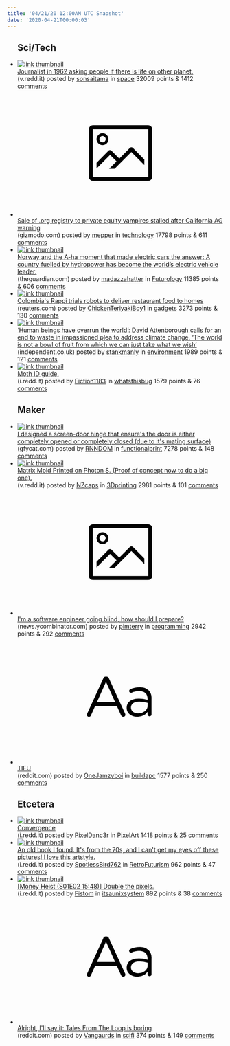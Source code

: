 ```yaml
---
title: '04/21/20 12:00AM UTC Snapshot'
date: '2020-04-21T00:00:03'
---
```

<ul>
<h2>Sci/Tech</h2>

<li><a href='https://v.redd.it/rk7ylhoa2xt41'><img src='https://b.thumbs.redditmedia.com/iXQrpKBk6mpxOPjUBfhCTqp7n9N0xlkqNNb4XmbdRzo.jpg' alt='link thumbnail'></a><div><div class='linkTitle'><a href='https://v.redd.it/rk7ylhoa2xt41'>Journalist in 1962 asking people if there is life on other planet.</a></div>(v.redd.it) posted by <a href='https://www.reddit.com/user/sonsaitama'>sonsaitama</a> in <a href='https://www.reddit.com/r/space'>space</a> 32009 points & 1412 <a href='https://www.reddit.com/r/space/comments/g4nlgw/journalist_in_1962_asking_people_if_there_is_life/'>comments</a></div></li>

<li><a href='https://gizmodo.com/sale-of-org-registry-to-private-equity-vampires-stalle-1842921935'><svg version='1.1' viewBox='-34 -14 104 64' preserveAspectRatio='xMidYMid meet' xmlns='http://www.w3.org/2000/svg' xmlns:xlink='http://www.w3.org/1999/xlink'>
    <title>link thumbnail</title>
    <path d='M32,4H4A2,2,0,0,0,2,6V30a2,2,0,0,0,2,2H32a2,2,0,0,0,2-2V6A2,2,0,0,0,32,4ZM4,30V6H32V30Z'></path>
    <path d='M8.92,14a3,3,0,1,0-3-3A3,3,0,0,0,8.92,14Zm0-4.6A1.6,1.6,0,1,1,7.33,11,1.6,1.6,0,0,1,8.92,9.41Z'></path>
    <path d='M22.78,15.37l-5.4,5.4-4-4a1,1,0,0,0-1.41,0L5.92,22.9v2.83l6.79-6.79L16,22.18l-3.75,3.75H15l8.45-8.45L30,24V21.18l-5.81-5.81A1,1,0,0,0,22.78,15.37Z'></path>
    </svg></a><div><div class='linkTitle'><a href='https://gizmodo.com/sale-of-org-registry-to-private-equity-vampires-stalle-1842921935'>Sale of .org registry to private equity vampires stalled after California AG warning</a></div>(gizmodo.com) posted by <a href='https://www.reddit.com/user/mepper'>mepper</a> in <a href='https://www.reddit.com/r/technology'>technology</a> 17798 points & 611 <a href='https://www.reddit.com/r/technology/comments/g4taem/sale_of_org_registry_to_private_equity_vampires/'>comments</a></div></li>

<li><a href='https://www.theguardian.com/environment/2020/apr/19/norway-and-the-a-ha-moment-that-made-electric-cars-the-answer'><img src='https://b.thumbs.redditmedia.com/IlGVMJ4ZeLm44ZF8b7lwQSLl04b2wdd6sZBi6QBLZJA.jpg' alt='link thumbnail'></a><div><div class='linkTitle'><a href='https://www.theguardian.com/environment/2020/apr/19/norway-and-the-a-ha-moment-that-made-electric-cars-the-answer'>Norway and the A-ha moment that made electric cars the answer: A country fuelled by hydropower has become the world’s electric vehicle leader.</a></div>(theguardian.com) posted by <a href='https://www.reddit.com/user/madazzahatter'>madazzahatter</a> in <a href='https://www.reddit.com/r/Futurology'>Futurology</a> 11385 points & 606 <a href='https://www.reddit.com/r/Futurology/comments/g4pxbx/norway_and_the_aha_moment_that_made_electric_cars/'>comments</a></div></li>

<li><a href='https://www.reuters.com/article/us-health-coronavirus-rappi-colombia/colombias-rappi-trials-robots-to-deliver-restaurant-food-to-homes-idUSKBN21Z3DF'><img src='https://b.thumbs.redditmedia.com/35H3EHNQ__hU67s6Y3oUULKjQFY2M7cWSkuhryFhyTU.jpg' alt='link thumbnail'></a><div><div class='linkTitle'><a href='https://www.reuters.com/article/us-health-coronavirus-rappi-colombia/colombias-rappi-trials-robots-to-deliver-restaurant-food-to-homes-idUSKBN21Z3DF'>Colombia's Rappi trials robots to deliver restaurant food to homes</a></div>(reuters.com) posted by <a href='https://www.reddit.com/user/ChickenTeriyakiBoy1'>ChickenTeriyakiBoy1</a> in <a href='https://www.reddit.com/r/gadgets'>gadgets</a> 3273 points & 130 <a href='https://www.reddit.com/r/gadgets/comments/g4ile2/colombias_rappi_trials_robots_to_deliver/'>comments</a></div></li>

<li><a href='https://www.independent.co.uk/environment/climate-change/david-attenborough-life-planet-new-documentary-bbc-climate-crisis-coronavirus-a9472946.html'><img src='https://a.thumbs.redditmedia.com/MTL1e5jPK-_Owo9kXZUWYKCqKWu6RKx5FkRYPLhIVZ4.jpg' alt='link thumbnail'></a><div><div class='linkTitle'><a href='https://www.independent.co.uk/environment/climate-change/david-attenborough-life-planet-new-documentary-bbc-climate-crisis-coronavirus-a9472946.html'>‘Human beings have overrun the world’: David Attenborough calls for an end to waste in impassioned plea to address climate change. ‘The world is not a bowl of fruit from which we can just take what we wish’</a></div>(independent.co.uk) posted by <a href='https://www.reddit.com/user/stankmanly'>stankmanly</a> in <a href='https://www.reddit.com/r/environment'>environment</a> 1989 points & 121 <a href='https://www.reddit.com/r/environment/comments/g4m8iq/human_beings_have_overrun_the_world_david/'>comments</a></div></li>

<li><a href='https://i.redd.it/x1ggm7xjnzt41.jpg'><img src='https://b.thumbs.redditmedia.com/YdCXGqdjWKxhzjGtNojYbSmc9NyDok9PDoMYo2vCdns.jpg' alt='link thumbnail'></a><div><div class='linkTitle'><a href='https://i.redd.it/x1ggm7xjnzt41.jpg'>Moth ID guide.</a></div>(i.redd.it) posted by <a href='https://www.reddit.com/user/Fiction1183'>Fiction1183</a> in <a href='https://www.reddit.com/r/whatsthisbug'>whatsthisbug</a> 1579 points & 76 <a href='https://www.reddit.com/r/whatsthisbug/comments/g4ugyv/moth_id_guide/'>comments</a></div></li>

<h2>Maker</h2>

<li><a href='https://gfycat.com/willingshockedalaskankleekai'><img src='https://b.thumbs.redditmedia.com/Ne9CqfX9043zYnnpnmI5UyogNO113CY8HKhWFwUwvYI.jpg' alt='link thumbnail'></a><div><div class='linkTitle'><a href='https://gfycat.com/willingshockedalaskankleekai'>I designed a screen-door hinge that ensure's the door is either completely opened or completely closed (due to it's mating surface)</a></div>(gfycat.com) posted by <a href='https://www.reddit.com/user/RNNDOM'>RNNDOM</a> in <a href='https://www.reddit.com/r/functionalprint'>functionalprint</a> 7278 points & 148 <a href='https://www.reddit.com/r/functionalprint/comments/g4s3at/i_designed_a_screendoor_hinge_that_ensures_the/'>comments</a></div></li>

<li><a href='https://v.redd.it/oef01zoonyt41'><img src='https://a.thumbs.redditmedia.com/NN5D24FeFudXzFyiGvW8xUtXte6hfAeocwXE4sCDqV0.jpg' alt='link thumbnail'></a><div><div class='linkTitle'><a href='https://v.redd.it/oef01zoonyt41'>Matrix Mold Printed on Photon S. (Proof of concept now to do a big one).</a></div>(v.redd.it) posted by <a href='https://www.reddit.com/user/NZcaps'>NZcaps</a> in <a href='https://www.reddit.com/r/3Dprinting'>3Dprinting</a> 2981 points & 101 <a href='https://www.reddit.com/r/3Dprinting/comments/g4rcb5/matrix_mold_printed_on_photon_s_proof_of_concept/'>comments</a></div></li>

<li><a href='https://news.ycombinator.com/item?id=22918980'><svg version='1.1' viewBox='-34 -14 104 64' preserveAspectRatio='xMidYMid meet' xmlns='http://www.w3.org/2000/svg' xmlns:xlink='http://www.w3.org/1999/xlink'>
    <title>link thumbnail</title>
    <path d='M32,4H4A2,2,0,0,0,2,6V30a2,2,0,0,0,2,2H32a2,2,0,0,0,2-2V6A2,2,0,0,0,32,4ZM4,30V6H32V30Z'></path>
    <path d='M8.92,14a3,3,0,1,0-3-3A3,3,0,0,0,8.92,14Zm0-4.6A1.6,1.6,0,1,1,7.33,11,1.6,1.6,0,0,1,8.92,9.41Z'></path>
    <path d='M22.78,15.37l-5.4,5.4-4-4a1,1,0,0,0-1.41,0L5.92,22.9v2.83l6.79-6.79L16,22.18l-3.75,3.75H15l8.45-8.45L30,24V21.18l-5.81-5.81A1,1,0,0,0,22.78,15.37Z'></path>
    </svg></a><div><div class='linkTitle'><a href='https://news.ycombinator.com/item?id=22918980'>I'm a software engineer going blind, how should I prepare?</a></div>(news.ycombinator.com) posted by <a href='https://www.reddit.com/user/pimterry'>pimterry</a> in <a href='https://www.reddit.com/r/programming'>programming</a> 2942 points & 292 <a href='https://www.reddit.com/r/programming/comments/g4r3mv/im_a_software_engineer_going_blind_how_should_i/'>comments</a></div></li>

<li><a href='https://www.reddit.com/r/buildapc/comments/g4sdd7/tifu/'><svg version='1.1' viewBox='-34 -12 104 64' preserveAspectRatio='xMidYMid slice' xmlns='http://www.w3.org/2000/svg' xmlns:xlink='http://www.w3.org/1999/xlink'>
    <title>text link thumbnail</title>
    <path d='M12.19,8.84a1.45,1.45,0,0,0-1.4-1h-.12a1.46,1.46,0,0,0-1.42,1L1.14,26.56a1.29,1.29,0,0,0-.14.59,1,1,0,0,0,1,1,1.12,1.12,0,0,0,1.08-.77l2.08-4.65h11l2.08,4.59a1.24,1.24,0,0,0,1.12.83,1.08,1.08,0,0,0,1.08-1.08,1.64,1.64,0,0,0-.14-.57ZM6.08,20.71l4.59-10.22,4.6,10.22Z'>
    </path>
    <path d='M32.24,14.78A6.35,6.35,0,0,0,27.6,13.2a11.36,11.36,0,0,0-4.7,1,1,1,0,0,0-.58.89,1,1,0,0,0,.94.92,1.23,1.23,0,0,0,.39-.08,8.87,8.87,0,0,1,3.72-.81c2.7,0,4.28,1.33,4.28,3.92v.5a15.29,15.29,0,0,0-4.42-.61c-3.64,0-6.14,1.61-6.14,4.64v.05c0,2.95,2.7,4.48,5.37,4.48a6.29,6.29,0,0,0,5.19-2.48V26.9a1,1,0,0,0,1,1,1,1,0,0,0,1-1.06V19A5.71,5.71,0,0,0,32.24,14.78Zm-.56,7.7c0,2.28-2.17,3.89-4.81,3.89-1.94,0-3.61-1.06-3.61-2.86v-.06c0-1.8,1.5-3,4.2-3a15.2,15.2,0,0,1,4.22.61Z'>
    </path>
    </svg></a><div><div class='linkTitle'><a href='https://www.reddit.com/r/buildapc/comments/g4sdd7/tifu/'>TIFU</a></div>(reddit.com) posted by <a href='https://www.reddit.com/user/OneJamzyboi'>OneJamzyboi</a> in <a href='https://www.reddit.com/r/buildapc'>buildapc</a> 1577 points & 250 <a href='https://www.reddit.com/r/buildapc/comments/g4sdd7/tifu/'>comments</a></div></li>

<h2>Etcetera</h2>

<li><a href='https://i.redd.it/cyef0wlvf0u41.png'><img src='https://b.thumbs.redditmedia.com/HZIT-LCVFcSUn-zsfQ280iUs9-MECuLPAR7QnAYOiqk.jpg' alt='link thumbnail'></a><div><div class='linkTitle'><a href='https://i.redd.it/cyef0wlvf0u41.png'>Convergence</a></div>(i.redd.it) posted by <a href='https://www.reddit.com/user/PixelDanc3r'>PixelDanc3r</a> in <a href='https://www.reddit.com/r/PixelArt'>PixelArt</a> 1418 points & 25 <a href='https://www.reddit.com/r/PixelArt/comments/g4xhw4/convergence/'>comments</a></div></li>

<li><a href='https://i.redd.it/g5eyetnwnyt41.jpg'><img src='https://b.thumbs.redditmedia.com/3ujpPv1OuKBgZgzRQ4mfTw0KQ2TV13si3gZybdukLwc.jpg' alt='link thumbnail'></a><div><div class='linkTitle'><a href='https://i.redd.it/g5eyetnwnyt41.jpg'>An old book I found. It's from the 70s, and I can't get my eyes off these pictures! I love this artstyle.</a></div>(i.redd.it) posted by <a href='https://www.reddit.com/user/SpotlessBird762'>SpotlessBird762</a> in <a href='https://www.reddit.com/r/RetroFuturism'>RetroFuturism</a> 962 points & 47 <a href='https://www.reddit.com/r/RetroFuturism/comments/g4rccq/an_old_book_i_found_its_from_the_70s_and_i_cant/'>comments</a></div></li>

<li><a href='https://i.redd.it/8cnca2xel0u41.png'><img src='https://b.thumbs.redditmedia.com/ecQub7dVwb0cQY3V8Nm9YdbgfYkD9qHTb_-lbOjlhzM.jpg' alt='link thumbnail'></a><div><div class='linkTitle'><a href='https://i.redd.it/8cnca2xel0u41.png'>[Money Heist (S01E02 15:48)] Double the pixels.</a></div>(i.redd.it) posted by <a href='https://www.reddit.com/user/Fistom'>Fistom</a> in <a href='https://www.reddit.com/r/itsaunixsystem'>itsaunixsystem</a> 892 points & 38 <a href='https://www.reddit.com/r/itsaunixsystem/comments/g4y4sp/money_heist_s01e02_1548_double_the_pixels/'>comments</a></div></li>

<li><a href='https://www.reddit.com/r/scifi/comments/g4m8sy/alright_ill_say_it_tales_from_the_loop_is_boring/'><svg version='1.1' viewBox='-34 -12 104 64' preserveAspectRatio='xMidYMid slice' xmlns='http://www.w3.org/2000/svg' xmlns:xlink='http://www.w3.org/1999/xlink'>
    <title>text link thumbnail</title>
    <path d='M12.19,8.84a1.45,1.45,0,0,0-1.4-1h-.12a1.46,1.46,0,0,0-1.42,1L1.14,26.56a1.29,1.29,0,0,0-.14.59,1,1,0,0,0,1,1,1.12,1.12,0,0,0,1.08-.77l2.08-4.65h11l2.08,4.59a1.24,1.24,0,0,0,1.12.83,1.08,1.08,0,0,0,1.08-1.08,1.64,1.64,0,0,0-.14-.57ZM6.08,20.71l4.59-10.22,4.6,10.22Z'>
    </path>
    <path d='M32.24,14.78A6.35,6.35,0,0,0,27.6,13.2a11.36,11.36,0,0,0-4.7,1,1,1,0,0,0-.58.89,1,1,0,0,0,.94.92,1.23,1.23,0,0,0,.39-.08,8.87,8.87,0,0,1,3.72-.81c2.7,0,4.28,1.33,4.28,3.92v.5a15.29,15.29,0,0,0-4.42-.61c-3.64,0-6.14,1.61-6.14,4.64v.05c0,2.95,2.7,4.48,5.37,4.48a6.29,6.29,0,0,0,5.19-2.48V26.9a1,1,0,0,0,1,1,1,1,0,0,0,1-1.06V19A5.71,5.71,0,0,0,32.24,14.78Zm-.56,7.7c0,2.28-2.17,3.89-4.81,3.89-1.94,0-3.61-1.06-3.61-2.86v-.06c0-1.8,1.5-3,4.2-3a15.2,15.2,0,0,1,4.22.61Z'>
    </path>
    </svg></a><div><div class='linkTitle'><a href='https://www.reddit.com/r/scifi/comments/g4m8sy/alright_ill_say_it_tales_from_the_loop_is_boring/'>Alright, I'll say it: Tales From The Loop is boring</a></div>(reddit.com) posted by <a href='https://www.reddit.com/user/Vangaurds'>Vangaurds</a> in <a href='https://www.reddit.com/r/scifi'>scifi</a> 374 points & 149 <a href='https://www.reddit.com/r/scifi/comments/g4m8sy/alright_ill_say_it_tales_from_the_loop_is_boring/'>comments</a></div></li>

</ul>
